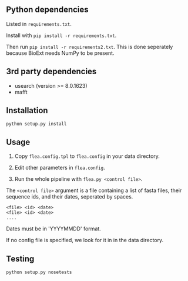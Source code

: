 Python dependencies
-------------------
Listed in `requirements.txt`.

Install with `pip install -r requirements.txt`.

Then run `pip install -r requirements2.txt`. This is done seperately
because BioExt needs NumPy to be present.


3rd party dependencies
----------------------
- usearch (version >= 8.0.1623)
- mafft


Installation
------------

`python setup.py install`


Usage
-----
1. Copy `flea.config.tpl` to `flea.config` in your data directory.

2. Edit other parameters in `flea.config`.

3. Run the whole pipeline with `flea.py <control file>`.

The `<control file>` argument is a file containing a list of fasta
files, their sequence ids, and their dates, seperated by spaces.

    <file> <id> <date>
    <file> <id> <date>
    ....

Dates must be in 'YYYYMMDD' format.

If no config file is specified, we look for it in in the data
directory.


Testing
-------

`python setup.py nosetests`